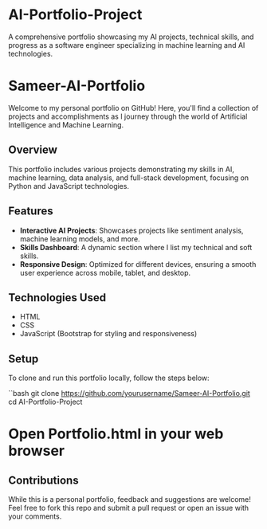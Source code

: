 # AI-Portfolio-Project
A comprehensive portfolio showcasing my AI projects, technical skills, and progress as a software engineer specializing in machine learning and AI technologies.

# Sameer-AI-Portfolio

Welcome to my personal portfolio on GitHub! Here, you'll find a collection of projects and accomplishments as I journey through the world of Artificial Intelligence and Machine Learning.

## Overview
This portfolio includes various projects demonstrating my skills in AI, machine learning, data analysis, and full-stack development, focusing on Python and JavaScript technologies.

## Features
- **Interactive AI Projects**: Showcases projects like sentiment analysis, machine learning models, and more.
- **Skills Dashboard**: A dynamic section where I list my technical and soft skills.
- **Responsive Design**: Optimized for different devices, ensuring a smooth user experience across mobile, tablet, and desktop.

## Technologies Used
- HTML
- CSS
- JavaScript (Bootstrap for styling and responsiveness)

## Setup
To clone and run this portfolio locally, follow the steps below:

``bash
git clone https://github.com/yourusername/Sameer-AI-Portfolio.git
cd AI-Portfolio-Project
# Open Portfolio.html in your web browser

## Contributions
While this is a personal portfolio, feedback and suggestions are welcome! Feel free to fork this repo and submit a pull request or open an issue with your comments.
